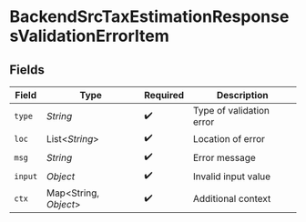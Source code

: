 # BackendSrcTaxEstimationResponsesValidationErrorItem


## Fields

| Field                    | Type                     | Required                 | Description              |
| ------------------------ | ------------------------ | ------------------------ | ------------------------ |
| `type`                   | *String*                 | :heavy_check_mark:       | Type of validation error |
| `loc`                    | List\<*String*>          | :heavy_check_mark:       | Location of error        |
| `msg`                    | *String*                 | :heavy_check_mark:       | Error message            |
| `input`                  | *Object*                 | :heavy_check_mark:       | Invalid input value      |
| `ctx`                    | Map\<String, *Object*>   | :heavy_check_mark:       | Additional context       |